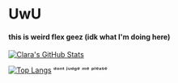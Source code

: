 # UwU

#### this is weird flex geez (idk what I'm doing here)

[![Clara's GitHub Stats](https://github-readme-stats.vercel.app/api?username=Zitronenclara&theme=jolly)](https://github.com/anuraghazra/github-readme-stats)

[![Top Langs](https://github-readme-stats.vercel.app/api/top-langs/?username=Zitronenclara&theme=jolly&layout=compact)](https://github.com/anuraghazra/github-readme-stats) ᵈᵒⁿᵗ ʲᵘᵈᵍᵉ ᵐᵉ ᵖˡᵉᵃˢᵉ
